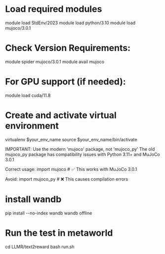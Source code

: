 # Load required modules
module load StdEnv/2023
module load python/3.10
module load mujoco/3.0.1

# Check Version Requirements:
module spider mujoco/3.0.1
module avail mujoco

# For GPU support (if needed):
module load cuda/11.8 

# Create and activate virtual environment
virtualenv $your_env_name
source $your_env_name/bin/activate


IMPORTANT: Use the modern 'mujoco' package, not 'mujoco_py'
The old mujoco_py package has compatibility issues with Python 3.11+ and MuJoCo 3.0.1

Correct usage:
import mujoco  # ✅ This works with MuJoCo 3.0.1

Avoid:
import mujoco_py  # ❌ This causes compilation errors


# install wandb
pip install --no-index wandb
wandb offline

# Run the test in metaworld
cd LLMR/text2reward
bash run.sh